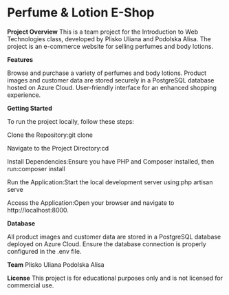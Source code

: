# ﻿Perfume & Lotion E-Shop
**Project Overview**
This is a team project for the Introduction to Web Technologies class, developed by Plisko Uliana and Podolska Alisa. The project is an e-commerce website for selling perfumes and body lotions.

**Features**

Browse and purchase a variety of perfumes and body lotions.
Product images and customer data are stored securely in a PostgreSQL database hosted on Azure Cloud.
User-friendly interface for an enhanced shopping experience.

**Getting Started**

To run the project locally, follow these steps:

Clone the Repository:git clone <repository-url>


Navigate to the Project Directory:cd <project-directory>


Install Dependencies:Ensure you have PHP and Composer installed, then run:composer install


Run the Application:Start the local development server using:php artisan serve


Access the Application:Open your browser and navigate to http://localhost:8000.

**Database**

All product images and customer data are stored in a PostgreSQL database deployed on Azure Cloud.
Ensure the database connection is properly configured in the .env file.

**Team**
Plisko Uliana
Podolska Alisa

**License**
This project is for educational purposes only and is not licensed for commercial use.

